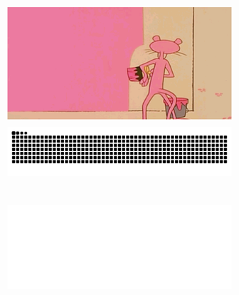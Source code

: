 <p align="center">
  <img src="hero.gif" alt="pink panther" width="900">
</p>

<!-- Snake animation (auto theme) -->
<picture>
  <source media="(prefers-color-scheme: dark)"
          srcset="https://raw.githubusercontent.com/jakedamico/jakedamico/output/snake-dark.svg" />
  <source media="(prefers-color-scheme: light)"
          srcset="https://raw.githubusercontent.com/jakedamico/jakedamico/output/snake.svg" />
  <img alt="Snake animation"
       src="https://raw.githubusercontent.com/jakedamico/jakedamico/output/snake.svg" />
</picture>

<br/><br/>

<!-- Most-used languages (auto theme) -->
<picture>
  <source media="(prefers-color-scheme: dark)"
          srcset="https://raw.githubusercontent.com/jakedamico/jakedamico/output/languages-dark.svg" />
  <source media="(prefers-color-scheme: light), (prefers-color-scheme: no-preference)"
          srcset="https://raw.githubusercontent.com/jakedamico/jakedamico/output/languages.svg" />
  <img alt="Most used languages across all projects"
       src="https://raw.githubusercontent.com/jakedamico/jakedamico/output/languages.svg" />
</picture>
